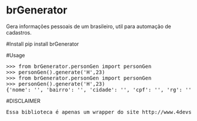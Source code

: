 # brGenerator
Gera informações pessoais de um brasileiro, util para automação de cadastros.

#Install
pip install brGenerator

#Usage
<pre>
>>> from brGenerator.personGen import personGen
>>> personGen().generate('H',23)
>>> from brGenerator.personGen import personGen
>>> personGen().generate('H',23)
{'nome': '', 'bairro': '', 'cidade': '', 'cpf': '', 'rg': '', 'estado': '', 'telefone': '', 'cep': '', 'endereco': '', 'aniversario': '', 'casa_numero': '', 'email': '', 'celular': ''}
</pre>

#DISCLAIMER
<pre>
Essa biblioteca é apenas um wrapper do site http://www.4devs.com.br/gerador_de_pessoas
</pre>
